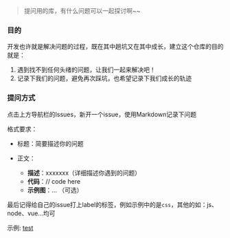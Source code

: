 > 提问用的库，有什么问题可以一起探讨啊~~

### 目的

开发也许就是解决问题的过程，既在其中趟坑又在其中成长，建立这个仓库的目的就是：

1. 遇到找不到任何头绪的问题，让我们一起来解决吧！
2. 记录下我们的问题，避免再次踩坑，也希望记录下我们成长的轨迹

### 提问方式

点击上方导航栏的Issues，新开一个issue，使用Markdown记录下问题

格式要求：

  + 标题：简要描述你的问题

  + 正文：
	  + **描述**：xxxxxxx（详细描述你遇到的问题）
	  + **代码**：// code here
	  + **示例图**：... （可选）

最后记得给自己的issue打上label的标签，例如示例中的是`css`，其他的如：js、node、vue...均可

示例: [test](https://github.com/Mars-Front-End/Barbecue/issues/1)
